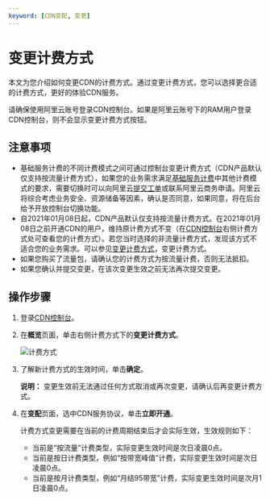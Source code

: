 ```yaml
---
keyword: [CDN变配, 变更]
---
```


# 变更计费方式

本文为您介绍如何变更CDN的计费方式。通过变更计费方式，您可以选择更合适的计费方式，更好的体验CDN服务。

请确保使用阿里云账号登录CDN控制台。如果是阿里云账号下的RAM用户登录CDN控制台，则不会显示变更计费方式按钮。

## 注意事项

-   基础服务计费的不同计费模式之间可通过控制台变更计费方式（CDN产品默认仅支持按流量计费方式），如果您的业务需求满足[基础服务计费](/cn.zh-CN/产品计费/计费方式/基础服务计费.md)中其他计费模式的要求，需要切换时可以向阿里云[提交工单](https://selfservice.console.aliyun.com/ticket/createIndex)或联系阿里云商务申请。阿里云将综合考虑业务安全、资源储备等因素，确认是否同意，如果同意，将在后台给予开放控制台切换功能。
-   自2021年01月08日起，CDN产品默认仅支持按流量计费方式。在2021年01月08日之前开通CDN的用户，维持原计费方式不变（在[CDN控制台](https://cdn.console.aliyun.com)右侧计费方式处可查看您的计费方式）。若您当时选择的非流量计费方式，发现该方式不适合您的业务需求。可以参见[变更计费方式](#task_187531)，变更计费方式。
-   如果您购买了流量包，请确认您的计费方式为按流量计费，否则无法抵扣。
-   如果您确认并提交变更，在该次变更生效之前无法再次提交变更。

## 操作步骤

1.  登录[CDN控制台](https://cdn.console.aliyun.com)。

2.  在**概览**页面，单击右侧计费方式下的**变更计费方式**。

    ![计费方式](https://static-aliyun-doc.oss-accelerate.aliyuncs.com/assets/img/zh-CN/9452119951/p6037.png)

3.  了解新计费方式的生效时间，单击**确定**。

    **说明：** 变更生效前无法通过任何方式取消或再次变更，请确认后再变更计费方式。

4.  在**变配**页面，选中CDN服务协议，单击**立即开通**。

    计费方式变更需要在当前的计费周期结束后才会实际生效，生效规则如下：

    -   当前是“按流量”计费类型，实际变更生效时间是次日凌晨0点。
    -   当前是按日计费类型，例如“按带宽峰值”计费，实际变更生效时间是次日凌晨0点。
    -   当前是按月计费类型，例如“月结95带宽”计费，实际变更生效时间是次月1日凌晨0点。

